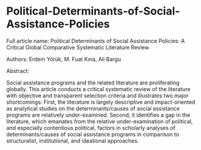 # Political-Determinants-of-Social-Assistance-Policies

Full article name:
Political Determinants of Social Assistance Policies: A Critical Global Comparative Systematic Literature Review

Authors: Erdem Yörük, M. Fuat Kına, Ali Bargu

Abstract:

Social assistance programs and the related literature are proliferating globally. This article conducts a critical systematic review of the literature with objective and transparent selection criteria and illustrates two major shortcomings: First, the literature is largely descriptive and impact-oriented as analytical studies on the determinants/causes of social assistance programs are relatively under-examined. Second, it identifies a gap in the literature, which emanates from the relative under-examination of political, and especially contentious political, factors in scholarly analyses of determinants/causes of social assistance programs in comparison to structuralist, institutional, and ideational approaches.
